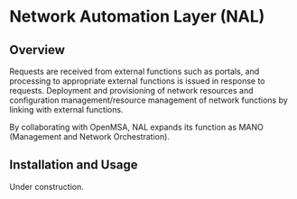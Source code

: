 # Network Automation Layer (NAL)

## Overview
Requests are received from external functions such as portals, and processing to appropriate external functions is issued in response to requests. Deployment and provisioning of network resources and configuration management/resource management of network functions by linking with external functions.

By collaborating with OpenMSA, NAL expands its function as MANO (Management and Network Orchestration).

## Installation and Usage
Under construction.
